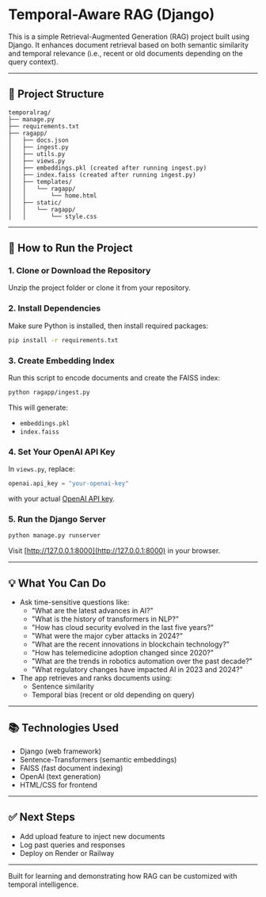 # Temporal-Aware RAG (Django)

This is a simple Retrieval-Augmented Generation (RAG) project built using Django. It enhances document retrieval based on both semantic similarity and temporal relevance (i.e., recent or old documents depending on the query context).

---

## 📁 Project Structure

```
temporalrag/
├── manage.py
├── requirements.txt
├── ragapp/
│   ├── docs.json
│   ├── ingest.py
│   ├── utils.py
│   ├── views.py
│   ├── embeddings.pkl (created after running ingest.py)
│   ├── index.faiss (created after running ingest.py)
│   ├── templates/
│   │   └── ragapp/
│   │       └── home.html
│   ├── static/
│   │   └── ragapp/
│   │       └── style.css
```

---

## 🚀 How to Run the Project

### 1. Clone or Download the Repository

Unzip the project folder or clone it from your repository.

### 2. Install Dependencies

Make sure Python is installed, then install required packages:

```bash
pip install -r requirements.txt
```

### 3. Create Embedding Index

Run this script to encode documents and create the FAISS index:

```bash
python ragapp/ingest.py
```

This will generate:
- `embeddings.pkl`
- `index.faiss`

### 4. Set Your OpenAI API Key

In `views.py`, replace:

```python
openai.api_key = "your-openai-key"
```

with your actual [OpenAI API key](https://platform.openai.com/account/api-keys).

### 5. Run the Django Server

```bash
python manage.py runserver
```

Visit [http://127.0.0.1:8000](http://127.0.0.1:8000) in your browser.

---

## 💡 What You Can Do

- Ask time-sensitive questions like:
  - "What are the latest advances in AI?"
  - "What is the history of transformers in NLP?"
  - "How has cloud security evolved in the last five years?"
  - "What were the major cyber attacks in 2024?"
  - "What are the recent innovations in blockchain technology?"
  - "How has telemedicine adoption changed since 2020?"
  - "What are the trends in robotics automation over the past decade?"
  - "What regulatory changes have impacted AI in 2023 and 2024?"
- The app retrieves and ranks documents using:
  - Sentence similarity
  - Temporal bias (recent or old depending on query)

---

## 📚 Technologies Used

- Django (web framework)
- Sentence-Transformers (semantic embeddings)
- FAISS (fast document indexing)
- OpenAI (text generation)
- HTML/CSS for frontend

---

## ✅ Next Steps

- Add upload feature to inject new documents
- Log past queries and responses
- Deploy on Render or Railway

---

Built for learning and demonstrating how RAG can be customized with temporal intelligence.
